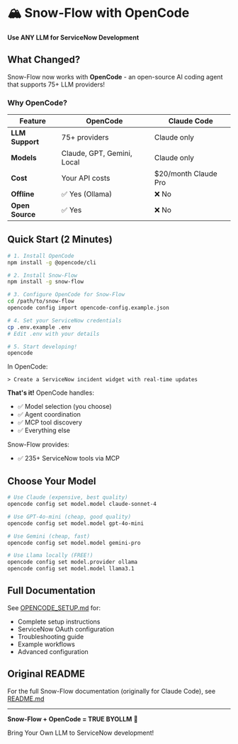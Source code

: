 # 🏔️ Snow-Flow with OpenCode

**Use ANY LLM for ServiceNow Development**

## What Changed?

Snow-Flow now works with **OpenCode** - an open-source AI coding agent that supports 75+ LLM providers!

### Why OpenCode?

| Feature | OpenCode | Claude Code |
|---------|----------|-------------|
| **LLM Support** | 75+ providers | Claude only |
| **Models** | Claude, GPT, Gemini, Local | Claude only |
| **Cost** | Your API costs | $20/month Claude Pro |
| **Offline** | ✅ Yes (Ollama) | ❌ No |
| **Open Source** | ✅ Yes | ❌ No |

## Quick Start (2 Minutes)

```bash
# 1. Install OpenCode
npm install -g @opencode/cli

# 2. Install Snow-Flow
npm install -g snow-flow

# 3. Configure OpenCode for Snow-Flow
cd /path/to/snow-flow
opencode config import opencode-config.example.json

# 4. Set your ServiceNow credentials
cp .env.example .env
# Edit .env with your details

# 5. Start developing!
opencode
```

In OpenCode:
```
> Create a ServiceNow incident widget with real-time updates
```

**That's it!** OpenCode handles:
- ✅ Model selection (you choose)
- ✅ Agent coordination
- ✅ MCP tool discovery
- ✅ Everything else

Snow-Flow provides:
- ✅ 235+ ServiceNow tools via MCP

## Choose Your Model

```bash
# Use Claude (expensive, best quality)
opencode config set model.model claude-sonnet-4

# Use GPT-4o-mini (cheap, good quality)
opencode config set model.model gpt-4o-mini

# Use Gemini (cheap, fast)
opencode config set model.model gemini-pro

# Use Llama locally (FREE!)
opencode config set model.provider ollama
opencode config set model.model llama3.1
```

## Full Documentation

See [OPENCODE_SETUP.md](./OPENCODE_SETUP.md) for:
- Complete setup instructions
- ServiceNow OAuth configuration
- Troubleshooting guide
- Example workflows
- Advanced configuration

## Original README

For the full Snow-Flow documentation (originally for Claude Code), see [README.md](./README.md)

---

**Snow-Flow + OpenCode = TRUE BYOLLM** 🎉

Bring Your Own LLM to ServiceNow development!
